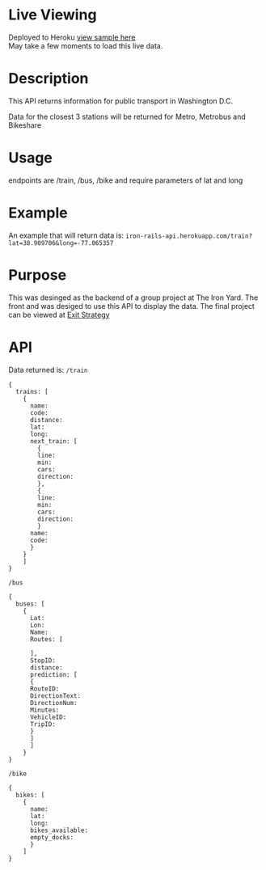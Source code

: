Live Viewing
============
Deployed to Heroku [view sample here](https://iron-rails-api.herokuapp.com/train?lat=38.909706&long=-77.065357)  
May take a few moments to load this live data.

Description
=============
This API returns information for public transport in Washington D.C. 

Data for the closest 3 stations will be returned for Metro, Metrobus and Bikeshare

Usage
======
endpoints are /train, /bus, /bike
and require parameters of lat and long 
 
Example
========
An example that will return data is: ``` iron-rails-api.herokuapp.com/train?lat=38.909706&long=-77.065357 ```

Purpose
========
This was desinged as the backend of a group project at The Iron Yard.  The front and was desiged to use this API to display the data.  The final project can be viewed at [Exit Strategy](http://arhdesignco.com/exitstrategy/)

API
=====
Data returned is:
``` /train ```

```
{
  trains: [
    {
      name: 
      code: 
      distance: 
      lat: 
      long: 
      next_train: [
        {
        line: 
        min: 
        cars:
        direction: 
        },
        {
        line:
        min:
        cars:
        direction:
        }
      name: 
      code:
      }
    }
    ]
}
```

``` /bus ```

```
{
  buses: [
    {
      Lat:
      Lon: 
      Name: 
      Routes: [

      ],
      StopID: 
      distance: 
      prediction: [
      {
      RouteID: 
      DirectionText: 
      DirectionNum: 
      Minutes:
      VehicleID: 
      TripID: 
      }
      ]
      ]
    }
}
```


``` /bike ```

```
{
  bikes: [
    {
      name: 
      lat: 
      long:
      bikes_available: 
      empty_docks: 
      }
    ]
}
```